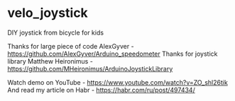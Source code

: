 # velo_joystick
DIY joystick from bicycle for kids

Thanks for large piece of code AlexGyver - https://github.com/AlexGyver/Arduino_speedometer
Thanks for joystick library Matthew Heironimus - https://github.com/MHeironimus/ArduinoJoystickLibrary

Watch demo on YouTube - https://www.youtube.com/watch?v=ZO_shl26tik<br>
And read my article on Habr - https://habr.com/ru/post/497434/
